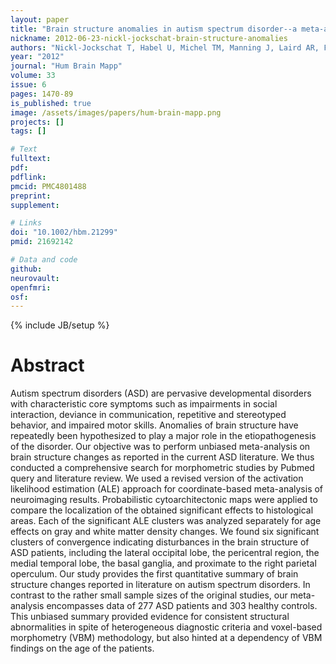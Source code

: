 ```yaml
---
layout: paper
title: "Brain structure anomalies in autism spectrum disorder--a meta-analysis of VBM studies using anatomic likelihood estimation."
nickname: 2012-06-23-nickl-jockschat-brain-structure-anomalies
authors: "Nickl-Jockschat T, Habel U, Michel TM, Manning J, Laird AR, Fox PT, Schneider F, Eickhoff SB"
year: "2012"
journal: "Hum Brain Mapp"
volume: 33
issue: 6
pages: 1470-89
is_published: true
image: /assets/images/papers/hum-brain-mapp.png
projects: []
tags: []

# Text
fulltext:
pdf:
pdflink:
pmcid: PMC4801488
preprint:
supplement:

# Links
doi: "10.1002/hbm.21299"
pmid: 21692142

# Data and code
github:
neurovault:
openfmri:
osf:
---
```

{% include JB/setup %}

# Abstract

Autism spectrum disorders (ASD) are pervasive developmental disorders with characteristic core symptoms such as impairments in social interaction, deviance in communication, repetitive and stereotyped behavior, and impaired motor skills. Anomalies of brain structure have repeatedly been hypothesized to play a major role in the etiopathogenesis of the disorder. Our objective was to perform unbiased meta-analysis on brain structure changes as reported in the current ASD literature. We thus conducted a comprehensive search for morphometric studies by Pubmed query and literature review. We used a revised version of the activation likelihood estimation (ALE) approach for coordinate-based meta-analysis of neuroimaging results. Probabilistic cytoarchitectonic maps were applied to compare the localization of the obtained significant effects to histological areas. Each of the significant ALE clusters was analyzed separately for age effects on gray and white matter density changes. We found six significant clusters of convergence indicating disturbances in the brain structure of ASD patients, including the lateral occipital lobe, the pericentral region, the medial temporal lobe, the basal ganglia, and proximate to the right parietal operculum. Our study provides the first quantitative summary of brain structure changes reported in literature on autism spectrum disorders. In contrast to the rather small sample sizes of the original studies, our meta-analysis encompasses data of 277 ASD patients and 303 healthy controls. This unbiased summary provided evidence for consistent structural abnormalities in spite of heterogeneous diagnostic criteria and voxel-based morphometry (VBM) methodology, but also hinted at a dependency of VBM findings on the age of the patients.
